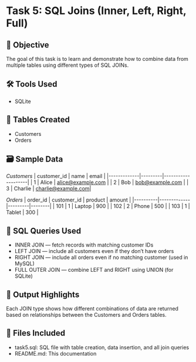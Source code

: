 # Task 5: SQL Joins (Inner, Left, Right, Full)

## 🎯 Objective
The goal of this task is to learn and demonstrate how to combine data from multiple tables using different types of SQL JOINs.

## 🛠 Tools Used
- SQLite
  
## 🧱 Tables Created
- Customers
- Orders

## 🗃 Sample Data

*Customers*
| customer_id | name    | email              |
|-------------|---------|--------------------|
| 1           | Alice   | alice@example.com  |
| 2           | Bob     | bob@example.com    |
| 3           | Charlie | charlie@example.com|

*Orders*
| order_id | customer_id | product | amount |
|----------|-------------|---------|--------|
| 101      | 1           | Laptop  | 900    |
| 102      | 2           | Phone   | 500    |
| 103      | 1           | Tablet  | 300    |

## 🧪 SQL Queries Used

- INNER JOIN — fetch records with matching customer IDs
- LEFT JOIN — include all customers even if they don’t have orders
- RIGHT JOIN — include all orders even if no matching customer (used in MySQL)
- FULL OUTER JOIN — combine LEFT and RIGHT using UNION (for SQLite)

## 📌 Output Highlights
Each JOIN type shows how different combinations of data are returned based on relationships between the Customers and Orders tables.

## 📁 Files Included
- task5.sql: SQL file with table creation, data insertion, and all join queries
- README.md: This documentation
